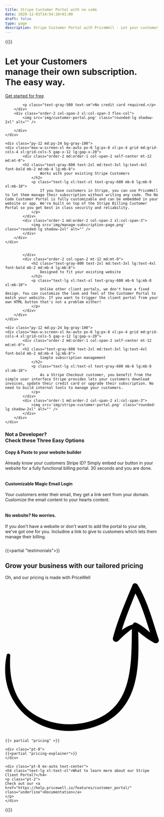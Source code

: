 ```yaml
---
title: Stripe Customer Portal with no code
date: 2020-12-01T14:54:28+01:00
draft: false
type: page
description: Stripe Customer Portal with PriceWell - Let your customer manage their subscription without writing code
---
```

{{<rawhtml>}}
    <div class="py-12 md:py-24">
    <div class="max-w-screen-xl mx-auto px-6 lg:px-8 xl:px-4 grid md:grid-cols-4 xl:grid-cols-5 gap-x-12 lg:gap-x-20">
        <div class="order-1 col-span-2 self-center my-12 md:my-0">
            <h1 class="text-gray-800 text-3xl md:text-4xl lg:text-5xl font-bold mb-2 md:mb-4 lg:mb-8">
                Let your Customers <br/> manage their own subscription. <br/> The easy way.
            </h1>
            <div class="flex space-x-4 mt-6">
                <a href="https://app.pricewell.io/register"
                    class="focus:outline-none inline-block bg-gradient-to-br from-wedgewood-600 to-wedgewood-700 hover:from-wedgewood-700 hover:to-wedgewood-800 font-semibold rounded-lg py-2 px-8 text-white"
                    data-analytics="Signup"
                >
                    Get started for free
                </a>
            </div>

            <p class="text-gray-500 text-sm">No credit card required.</p>
        </div>
        <div class="order-2 col-span-2 xl:col-span-3 flex-col">
            <img src='img/customer-portal.png' class="rounded-lg shadow-2xl" alt="" />

        </div>
    </div>

</div>

    <div class="py-12 md:py-24 bg-gray-100">
    <div class="max-w-screen-xl mx-auto px-6 lg:px-8 xl:px-4 grid md:grid-cols-4 xl:grid-cols-5 gap-x-12 lg:gap-x-20">
            <div class="order-2 md:order-1 col-span-2 self-center mt-12 md:mt-0">
            <h2 class="text-gray-800 text-2xl md:text-3xl lg:text-4xl font-bold mb-2 md:mb-4 lg:mb-8">
                    Works with your existing Stripe Customers
                </h2>
                <p class="text-lg xl:text-xl text-gray-600 mb-6 lg:mb-8 xl:mb-10">
                    If you have customers in Stripe, you can use PriceWell to let them manage their subscription without writing any code. The No Code Customer Portal is fully customizable and can be embedded in your website or app. We're built on top of the Stripe Billing Customer Portal so you get best in class security and reliability.
                </p>                
            </div>
            <div class="order-1 md:order-2 col-span-2 xl:col-span-3">
                <img src='img/manage-subscription-page.png' class="rounded-lg shadow-2xl" alt="" />
            </div>
        </div>
    </div>


<div class="py-12 md:py-24 pb-12 lg:pb-16 bg-gray-100">
    <div class="max-w-screen-xl mx-auto px-6 lg:px-8 xl:px-4 grid md:grid-cols-4 xl:grid-cols-5 gap-x-12 lg:gap-x-20">
            <div class="order-1 col-span-2 xl:col-span-3 self-center">
                <img src='img/customer-portal-configure-1.png' class="rounded-lg shadow-2xl" alt="" />
                
            </div>
            <div class="order-2 col-span-2 mt-12 md:mt-0">
                <h2 class="text-gray-800 text-2xl md:text-3xl lg:text-4xl font-bold mb-2 md:mb-4 lg:mb-8">
                    Designed to fit your existing website
                </h2>
                <p class="text-lg xl:text-xl text-gray-600 mb-6 lg:mb-8 xl:mb-10">
                    Unlike other client portals, we don't have a fixed design. You can customize the look and feel of the Customer Portal to match your website. If you want to trigger the client portal from your own HTML button that's not a problem either!
                </p>
            </div>
        </div>
    </div>

    <div class="py-12 md:py-24 bg-gray-100">
    <div class="max-w-screen-xl mx-auto px-6 lg:px-8 xl:px-4 grid md:grid-cols-4 xl:grid-cols-5 gap-x-12 lg:gap-x-20">
            <div class="order-2 md:order-1 col-span-2 self-center mt-12 md:mt-0">
            <h2 class="text-gray-800 text-2xl md:text-3xl lg:text-4xl font-bold mb-2 md:mb-4 lg:mb-8">
                    Simple subscription management
                </h2>
                <p class="text-lg xl:text-xl text-gray-600 mb-6 lg:mb-8 xl:mb-10">
                    As a Stripe Checkout customer, you benefit from the simple user interface Stripe provides lets your customers download invoices, update their credit card or upgrade their subscription. No need to build internal tools to manage your customers. 
                </p>                
            </div>
            <div class="order-1 md:order-2 col-span-2 xl:col-span-3">
                <img src='img/stripe-customer-portal.png' class="rounded-lg shadow-2xl" alt="" />
            </div>
        </div>
    </div>


<div class="py-12 md:py-24">
        <div class="max-w-screen-xl mx-auto px-6 lg:px-8 xl:px-4">
            <h3 class="py-12 text-center text-gray-800 font-bold text-2xl md:text-3xl lg:text-4xl">Not a Developer? <br/> Check these Three Easy Options</h3>
        </div>
        <div class="max-w-screen-xl mx-auto px-6 lg:px-8 xl:px-4 grid md:grid-cols-3 gap-x-12 lg:gap-x-20">
            <div>
            <h4 class="text-gray-800 text-2xl font-bold mt-8 md:mt-0">Copy & Paste to your website builder</h4>
            <p class="mt-8 text-gray-800 text-lg">Already know your customers Stripe ID? Simply embed our button in your website for a fully functional billing portal. 30 seconds and you are done.</p>
            <img src='img/customer-portal-copy-snippet.png' class="rounded-lg shadow-2xl mt-8" alt="" />
            </div>
            <div>
            <h4 class="text-gray-800 text-2xl font-bold mt-8 md:mt-0">Customizable Magic Email Login</h4>
            <p class="mt-8 text-gray-800 text-lg">Your customers enter their email, they get a link <span class="highlight highlight-powder-blue-400">sent from your domain</span>. Customize the email content to your hearts content.</p>
            <img src='img/manage-subscription-page.png' class="rounded-lg shadow-2xl mt-8" alt="" />
            </div>
            <div>
            <h4 class="text-gray-800 text-2xl font-bold mt-8 md:mt-0">No website? No worries.</h4>
            <p class="mt-8 text-gray-800 text-lg">If you don't have a website or don't want to add the portal to your site, we've got one for you. Includine a link to give to customers which lets them manage their billing.</p>
            <img src='img/manage-subscription-page-browser.png' class="rounded-lg shadow-2xl mt-8" alt="" />
            </div>
        </div>
    </div>



{{<partial "testimonials">}}

<div class="bg-gray-100">
<div class="max-w-screen-xl mx-auto px-6 lg:px-8 xl:px-4 py-12 lg:py-16 xl:py-24">
    <div class="text-center mb-6 md:mb-8">
        <h2 id="pricing" class="text-black text-3xl md:text-4xl lg:text-5xl font-bold mb-2 md:mb-4">Grow your business with our tailored pricing</h2>
        <p class="text-lg xl:text-xl text-gray-800 relative w-1/2 m-auto">Oh, and our pricing is made with PriceWell <svg xmlns="http://www.w3.org/2000/svg" viewBox="0 0 372.136 372.136" class="w-12 ml-10 transform rotate-120 fill-current text-black"><path d="M371.682 143.271c-14.688-44.676-26.316-90.576-50.797-131.58-2.447-4.284-10.403-5.508-12.239 0-17.748 42.228-36.108 83.844-47.736 127.908-1.836 7.344 7.344 12.852 12.852 7.344 10.404-10.404 21.421-20.196 33.049-28.764-1.225 90.576 1.836 195.84-105.876 223.992-47.736 12.24-100.98 5.509-140.76-25.092C18.557 284.644 9.377 231.4 12.437 181.828c0-4.896-7.344-6.12-8.568-1.224-23.868 110.772 66.096 197.064 176.256 181.764 54.468-7.344 100.368-33.048 123.624-85.068 20.809-46.512 19.584-102.204 18.36-153 11.628 10.404 24.479 19.584 37.943 26.928 6.121 3.672 14.077-1.224 11.63-7.957zm-55.08-40.391c-3.672-1.224-6.12.612-7.345 3.672l-.611.612c-9.792 3.06-18.36 7.956-26.316 13.464 9.18-29.988 21.42-59.364 33.048-88.128 15.912 29.988 25.092 62.424 35.496 94.248-11.017-9.18-21.421-18.36-34.272-23.868z"/></svg></p>
    </div>

    {{< partial "pricing" >}}

    <div class="pt-8">
    {{<partial "pricing-explainer">}}
    </div>

    <div class="pt-8 mx-auto text-center">
    <h4 class="text-lg xl:text-xl">What to learn more about our Stripe Client Portal?</h4>
    <p class="pt-2">
    Check out our <a href="https://help.pricewell.io/features/customer_portal/" class="underline">Documentation</a>
    </p>
    </div>

</div>
</div>
{{</rawhtml>}}